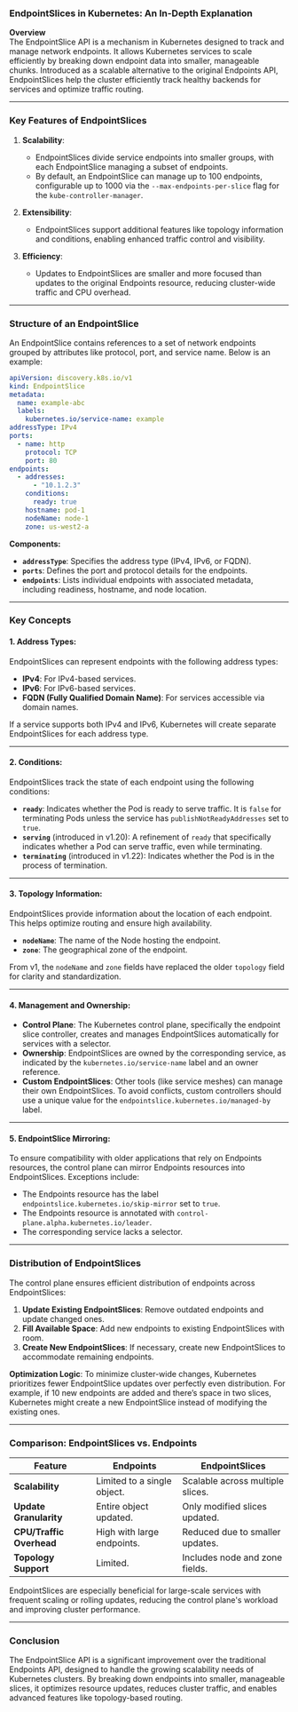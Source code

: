 ### EndpointSlices in Kubernetes: An In-Depth Explanation  

**Overview**  
The EndpointSlice API is a mechanism in Kubernetes designed to track and manage network endpoints. It allows Kubernetes services to scale efficiently by breaking down endpoint data into smaller, manageable chunks. Introduced as a scalable alternative to the original Endpoints API, EndpointSlices help the cluster efficiently track healthy backends for services and optimize traffic routing. 

---

### Key Features of EndpointSlices  
1. **Scalability**: 
   - EndpointSlices divide service endpoints into smaller groups, with each EndpointSlice managing a subset of endpoints.
   - By default, an EndpointSlice can manage up to 100 endpoints, configurable up to 1000 via the `--max-endpoints-per-slice` flag for the `kube-controller-manager`.

2. **Extensibility**:  
   - EndpointSlices support additional features like topology information and conditions, enabling enhanced traffic control and visibility.

3. **Efficiency**:  
   - Updates to EndpointSlices are smaller and more focused than updates to the original Endpoints resource, reducing cluster-wide traffic and CPU overhead.

---

### Structure of an EndpointSlice  
An EndpointSlice contains references to a set of network endpoints grouped by attributes like protocol, port, and service name. Below is an example:

```yaml
apiVersion: discovery.k8s.io/v1
kind: EndpointSlice
metadata:
  name: example-abc
  labels:
    kubernetes.io/service-name: example
addressType: IPv4
ports:
  - name: http
    protocol: TCP
    port: 80
endpoints:
  - addresses:
      - "10.1.2.3"
    conditions:
      ready: true
    hostname: pod-1
    nodeName: node-1
    zone: us-west2-a
```

**Components:**
- **`addressType`**: Specifies the address type (IPv4, IPv6, or FQDN).  
- **`ports`**: Defines the port and protocol details for the endpoints.  
- **`endpoints`**: Lists individual endpoints with associated metadata, including readiness, hostname, and node location.  

---

### Key Concepts  

#### 1. **Address Types**:  
EndpointSlices can represent endpoints with the following address types:
- **IPv4**: For IPv4-based services.
- **IPv6**: For IPv6-based services.
- **FQDN (Fully Qualified Domain Name)**: For services accessible via domain names.

If a service supports both IPv4 and IPv6, Kubernetes will create separate EndpointSlices for each address type.

---

#### 2. **Conditions**:
EndpointSlices track the state of each endpoint using the following conditions:  
- **`ready`**: Indicates whether the Pod is ready to serve traffic. It is `false` for terminating Pods unless the service has `publishNotReadyAddresses` set to `true`.  
- **`serving`** (introduced in v1.20): A refinement of `ready` that specifically indicates whether a Pod can serve traffic, even while terminating.  
- **`terminating`** (introduced in v1.22): Indicates whether the Pod is in the process of termination.

---

#### 3. **Topology Information**:  
EndpointSlices provide information about the location of each endpoint. This helps optimize routing and ensure high availability.  
- **`nodeName`**: The name of the Node hosting the endpoint.  
- **`zone`**: The geographical zone of the endpoint.

From v1, the `nodeName` and `zone` fields have replaced the older `topology` field for clarity and standardization.

---

#### 4. **Management and Ownership**:
- **Control Plane**: The Kubernetes control plane, specifically the endpoint slice controller, creates and manages EndpointSlices automatically for services with a selector.  
- **Ownership**: EndpointSlices are owned by the corresponding service, as indicated by the `kubernetes.io/service-name` label and an owner reference.  
- **Custom EndpointSlices**: Other tools (like service meshes) can manage their own EndpointSlices. To avoid conflicts, custom controllers should use a unique value for the `endpointslice.kubernetes.io/managed-by` label.

---

#### 5. **EndpointSlice Mirroring**:  
To ensure compatibility with older applications that rely on Endpoints resources, the control plane can mirror Endpoints resources into EndpointSlices. Exceptions include:  
- The Endpoints resource has the label `endpointslice.kubernetes.io/skip-mirror` set to `true`.  
- The Endpoints resource is annotated with `control-plane.alpha.kubernetes.io/leader`.  
- The corresponding service lacks a selector.

---

### Distribution of EndpointSlices  
The control plane ensures efficient distribution of endpoints across EndpointSlices:
1. **Update Existing EndpointSlices**: Remove outdated endpoints and update changed ones.  
2. **Fill Available Space**: Add new endpoints to existing EndpointSlices with room.  
3. **Create New EndpointSlices**: If necessary, create new EndpointSlices to accommodate remaining endpoints.  

**Optimization Logic**: To minimize cluster-wide changes, Kubernetes prioritizes fewer EndpointSlice updates over perfectly even distribution. For example, if 10 new endpoints are added and there’s space in two slices, Kubernetes might create a new EndpointSlice instead of modifying the existing ones.

---

### Comparison: EndpointSlices vs. Endpoints  
| Feature                  | Endpoints                     | EndpointSlices               |
|--------------------------|-------------------------------|------------------------------|
| **Scalability**          | Limited to a single object.   | Scalable across multiple slices. |
| **Update Granularity**   | Entire object updated.        | Only modified slices updated. |
| **CPU/Traffic Overhead** | High with large endpoints.    | Reduced due to smaller updates. |
| **Topology Support**     | Limited.                     | Includes node and zone fields. |

EndpointSlices are especially beneficial for large-scale services with frequent scaling or rolling updates, reducing the control plane's workload and improving cluster performance.

---

### Conclusion  
The EndpointSlice API is a significant improvement over the traditional Endpoints API, designed to handle the growing scalability needs of Kubernetes clusters. By breaking down endpoints into smaller, manageable slices, it optimizes resource updates, reduces cluster traffic, and enables advanced features like topology-based routing.
